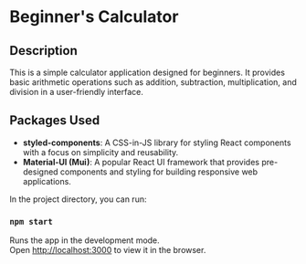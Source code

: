 # Beginner's Calculator

## Description

This is a simple calculator application designed for beginners. It provides basic arithmetic operations such as addition, subtraction, multiplication, and division in a user-friendly interface.

## Packages Used

- **styled-components**: A CSS-in-JS library for styling React components with a focus on simplicity and reusability.
- **Material-UI (Mui)**: A popular React UI framework that provides pre-designed components and styling for building responsive web applications.

In the project directory, you can run:

### `npm start`

Runs the app in the development mode.\
Open [http://localhost:3000](http://localhost:3000) to view it in the browser.
